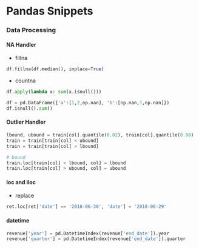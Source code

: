 # Pandas Snippets


### Data Processing
  
#### NA Handler

- fillna
  
```python
df.fillna(df.median(), inplace=True)
```

- countna
  
```python
df.apply(lambda x: sum(x.isnull()))
```

```python
df = pd.DataFrame({'a':[1,2,np.nan], 'b':[np.nan,1,np.nan]})
df.isnull().sum()
```


#### Outlier Handler
```python
lbound, ubound = train[col].quantile(0.02), train[col].quantile(0.98)
train = train[train[col] < ubound]
train = train[train[col] > lbound]

# bound
train.loc[train[col] < lbound, col] = lbound
train.loc[train[col] > ubound, col] = ubound
```



#### loc and iloc 
- replace
  
```python
ret.loc[ret['date'] == '2018-06-30', 'date'] = '2018-06-29'
```



#### datetime 

```python
revenue['year'] = pd.DatetimeIndex(revenue['end_date']).year
revenue['quarter'] = pd.DatetimeIndex(revenue['end_date']).quarter
```

